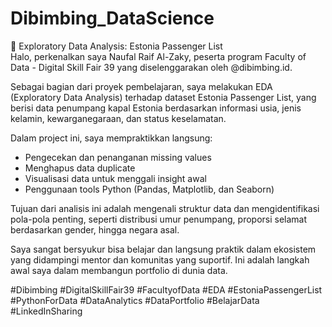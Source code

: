 # Dibimbing_DataScience

🚢 Exploratory Data Analysis: Estonia Passenger List  
Halo, perkenalkan saya Naufal Raif Al-Zaky, peserta program Faculty of Data - Digital Skill Fair 39 yang diselenggarakan oleh @dibimbing.id.

Sebagai bagian dari proyek pembelajaran, saya melakukan EDA (Exploratory Data Analysis) terhadap dataset Estonia Passenger List, yang berisi data penumpang kapal Estonia berdasarkan informasi usia, jenis kelamin, kewarganegaraan, dan status keselamatan.

Dalam project ini, saya mempraktikkan langsung:
- Pengecekan dan penanganan missing values
- Menghapus data duplicate
- Visualisasi data untuk menggali insight awal
- Penggunaan tools Python (Pandas, Matplotlib, dan Seaborn)

Tujuan dari analisis ini adalah mengenali struktur data dan mengidentifikasi pola-pola penting, seperti distribusi umur penumpang, proporsi selamat berdasarkan gender, hingga negara asal.

Saya sangat bersyukur bisa belajar dan langsung praktik dalam ekosistem yang didampingi mentor dan komunitas yang suportif. Ini adalah langkah awal saya dalam membangun portfolio di dunia data.

#Dibimbing #DigitalSkillFair39 #FacultyofData #EDA #EstoniaPassengerList #PythonForData #DataAnalytics #DataPortfolio #BelajarData #LinkedInSharing
